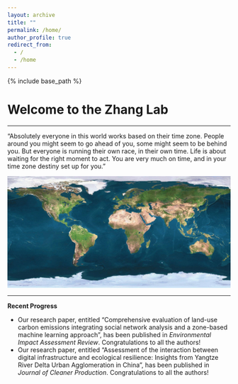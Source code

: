 ```yaml
---
layout: archive
title: ""
permalink: /home/
author_profile: true
redirect_from:
  - /
  - /home
---
```


{% include base_path %}
# Welcome to the Zhang Lab  
---
“Absolutely everyone in this world works based on their time zone. People around you might seem to go ahead of you, some might seem to be behind you. But everyone is running their own race, in their own time. Life is about waiting for the right moment to act. You are very much on time, and in your time zone destiny set up for you.”

<img src='/images/gallery/Home.jpg'>

---
**Recent Progress** 
* Our research paper, entitled “Comprehensive evaluation of land-use carbon emissions integrating social network analysis and a zone-based machine learning approach”, has been published in _Environmental Impact Assessment Review_. Congratulations to all the authors!
* Our research paper, entitled “Assessment of the interaction between digital infrastructure and ecological resilience: Insights from Yangtze River Delta Urban Agglomeration in China”, has been published in _Journal of Cleaner Production_. Congratulations to all the authors!  
